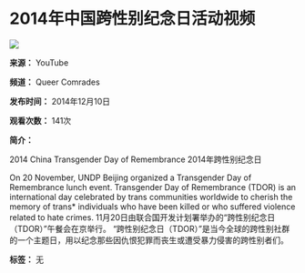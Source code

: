 # 2014年中国跨性别纪念日活动视频

[![](https://yt3.ggpht.com/ytc/AIdro_mB4SPdMJcVQRb8YNfXD5ZxvM5j_YKIHtAdPysegnctZw=s48-c-k-c0x00ffffff-no-rj)](/@qafbeijing)

**来源：** YouTube

**频道：** Queer Comrades

**发布时间：** 2014年12月10日

**观看次数：** 141次

**简介：**

2014 China Transgender Day of Remembrance 2014年跨性别纪念日

On 20 November, UNDP Beijing organized a Transgender Day of Remembrance lunch event. Transgender Day of Remembrance (TDOR) is an international day celebrated by trans communities worldwide to cherish the memory of trans\* individuals who have been killed or who suffered violence related to hate crimes. 11月20日由联合国开发计划署举办的“跨性别纪念日（TDOR）”午餐会在京举行。 “跨性别纪念日（TDOR）”是当今全球的跨性别社群的一个主题日，用以纪念那些因仇恨犯罪而丧生或遭受暴力侵害的跨性别者们。

**标签：** 无
